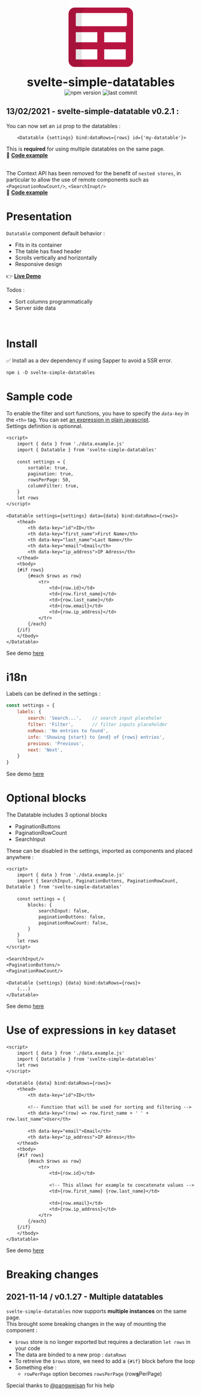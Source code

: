 <div align="center">
	<img align="center" src="./example/public/logo.svg" alt="logo" width="172"/>
	<p align="center">
		<h1 align="center" style="font-size:32px;margin:0;border:none;">svelte-simple-datatables</h1>
		<img src="https://img.shields.io/npm/v/svelte-simple-datatables?color=%23b71540" alt="npm version"/>
		<img src="https://img.shields.io/github/license/vincjo/svelte-simple-datatables?color=b71540" alt="last commit"/>
	</p>
</div>




## 13/02/2021 - svelte-simple-datatable v0.2.1 :
You can now set an `id` prop to the datatables :
````svelte
    <Datatable {settings} bind:dataRows={rows} id={'my-datatable'}>
````
This is **required** for using multiple datatables on the same page.<br>
:eyes: **[Code example](https://vincjo.fr/svelte-simple-datatables/#/test/multiple-dt)** <br><br>

The Context API has been removed for the benefit of `nested stores`, in particular to allow the use of remote components such as `<PageinationRowCount/>`, `<SearchInupt/>`<br>
:eyes: **[Code example](https://vincjo.fr/svelte-simple-datatables/#/test/optional-blocks)** 

# Presentation
`Datatable` component default behavior :
- Fits in its container
- The table has fixed header
- Scrolls vertically and horizontally
- Responsive design

:point_right: **[Live Demo](https://vincjo.fr/svelte-simple-datatables)**

Todos : 
- Sort columns programmatically
- Server side data

<br>


# Install
:white_check_mark: Install as a dev dependency if using Sapper to avoid a SSR error.
````apache
npm i -D svelte-simple-datatables
````


# Sample code
 To enable the filter and sort functions, you have to specify the *`data-key`* in the `<th>` tag. 
 You can set [an expression in plain javascript](#expression).<br>
 Settings definition is optionnal.
````svelte
<script>
    import { data } from './data.example.js'  
    import { Datatable } from 'svelte-simple-datatables'

    const settings = {
        sortable: true,
        pagination: true,
        rowsPerPage: 50,
        columnFilter: true,
    }
    let rows
</script>

<Datatable settings={settings} data={data} bind:dataRows={rows}>
    <thead>
        <th data-key="id">ID</th>
        <th data-key="first_name">First Name</th>
        <th data-key="last_name">Last Name</th>
        <th data-key="email">Email</th>
        <th data-key="ip_address">IP Adress</th>
    </thead>
    <tbody>
    {#if rows}
        {#each $rows as row}
            <tr>
                <td>{row.id}</td>
                <td>{row.first_name}</td>
                <td>{row.last_name}</td>
                <td>{row.email}</td>
                <td>{row.ip_address}</td>
            </tr>
        {/each}
    {/if}
    </tbody>
</Datatable>
````
See demo [here](https://vincjo.fr/svelte-simple-datatables/#/demo/column-filter) 

# i18n
Labels can be defined in the settings :
````js
const settings = {
    labels: {
        search: 'Search...',    // search input placeholer
        filter: 'Filter',       // filter inputs placeholder
        noRows: 'No entries to found',
        info: 'Showing {start} to {end} of {rows} entries',
        previous: 'Previous',
        next: 'Next',       
    }
}
````
See demo [here](https://vincjo.fr/svelte-simple-datatables/#/demo/i18n) 

# Optional blocks
The Datatable includes 3 optional blocks
- PaginationButtons
- PaginationRowCount
- SearchInput

These can be disabled in the settings, imported as components and placed anywhere :
````svelte
<script>
    import { data } from './data.example.js' 
    import { SearchInput, PaginationButtons, PaginationRowCount, Datatable } from 'svelte-simple-datatables'

    const settings = {
        blocks: {
            searchInput: false, 
            paginationButtons: false,
            paginationRowCount: false,
        }
    }
    let rows
</script>

<SearchInput/>
<PaginationButtons/>
<PaginationRowCount/>

<Datatable {settings} {data} bind:dataRows={rows}>
    (...)
</Datatable>

````
See demo [here](https://vincjo.fr/svelte-simple-datatables/#/demo/blocks) 

# <a name="expression"></a> Use of expressions in `key` dataset
````svelte
<script>
    import { data } from './data.example.js'  
    import { Datatable } from 'svelte-simple-datatables'
    let rows
</script>

<Datatable {data} bind:dataRows={rows}>
    <thead>
        <th data-key="id">ID</th>

        <!-- Function that will be used for sorting and filtering -->
        <th data-key="(row) => row.first_name + ' ' + row.last_name">User</th>

        <th data-key="email">Email</th>
        <th data-key="ip_address">IP Adress</th>
    </thead>
    <tbody>
    {#if rows}
        {#each $rows as row}
            <tr>
                <td>{row.id}</td>

                <!-- This allows for example to concatenate values -->
                <td>{row.first_name} {row.last_name}</td>

                <td>{row.email}</td>
                <td>{row.ip_address}</td>
            </tr>
        {/each}
    {/if}
    </tbody>
</Datatable>
````
See demo [here](https://vincjo.fr/svelte-simple-datatables/#/demo/expression) 

# Breaking changes

## 2021-11-14 / v0.1.27 - Multiple datatables

```svelte-simple-datatables``` now supports **multiple instances** on the same page.<br>
This brought some breaking changes in the way of mounting the component :
- ```$rows``` store is no longer exported but requires a declaration ``let rows`` in your code   
- The data are binded to a new prop : ``dataRows``
- To retreive the ``$rows`` store, we need to add a ``{#if}`` block before the loop
- Something else :
  - ``rowPerPage`` option becomes ``rowsPerPage`` (row<u>**s**</u>PerPage)

Special thanks to [@pangweisan](https://github.com/pangweisan) for his help
